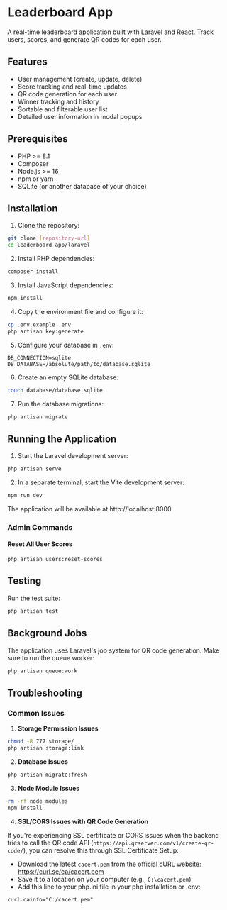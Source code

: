 # Leaderboard App

A real-time leaderboard application built with Laravel and React. Track users, scores, and generate QR codes for each user.

## Features

- User management (create, update, delete)
- Score tracking and real-time updates
- QR code generation for each user
- Winner tracking and history
- Sortable and filterable user list
- Detailed user information in modal popups

## Prerequisites

- PHP >= 8.1
- Composer
- Node.js >= 16
- npm or yarn
- SQLite (or another database of your choice)

## Installation

1. Clone the repository:
```bash
git clone [repository-url]
cd leaderboard-app/laravel
```

2. Install PHP dependencies:
```bash
composer install
```

3. Install JavaScript dependencies:
```bash
npm install
```

4. Copy the environment file and configure it:
```bash
cp .env.example .env
php artisan key:generate
```

5. Configure your database in `.env`:
```env
DB_CONNECTION=sqlite
DB_DATABASE=/absolute/path/to/database.sqlite
```

6. Create an empty SQLite database:
```bash
touch database/database.sqlite
```

7. Run the database migrations:
```bash
php artisan migrate
```

## Running the Application

1. Start the Laravel development server:
```bash
php artisan serve
```

2. In a separate terminal, start the Vite development server:
```bash
npm run dev
```

The application will be available at http://localhost:8000

### Admin Commands

#### Reset All User Scores
```http
php artisan users:reset-scores
```

## Testing

Run the test suite:
```bash
php artisan test
```

## Background Jobs

The application uses Laravel's job system for QR code generation. Make sure to run the queue worker:
```bash
php artisan queue:work
```

## Troubleshooting

### Common Issues

1. **Storage Permission Issues**
```bash
chmod -R 777 storage/
php artisan storage:link
```

2. **Database Issues**
```bash
php artisan migrate:fresh
```

3. **Node Module Issues**
```bash
rm -rf node_modules
npm install
```

4. **SSL/CORS Issues with QR Code Generation**

If you're experiencing SSL certificate or CORS issues when the backend tries to call the QR code API (`https://api.qrserver.com/v1/create-qr-code/`), you can resolve this through SSL Certificate Setup:

- Download the latest `cacert.pem` from the official cURL website: https://curl.se/ca/cacert.pem
- Save it to a location on your computer (e.g., `C:\cacert.pem`)
- Add this line to your php.ini file in your php installation or .env:
```
curl.cainfo="C:/cacert.pem"
```
